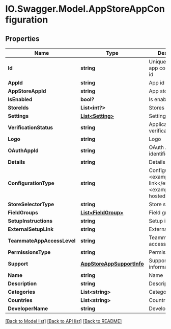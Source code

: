 # IO.Swagger.Model.AppStoreAppConfiguration
## Properties

Name | Type | Description | Notes
------------ | ------------- | ------------- | -------------
**Id** | **string** | Unique App store app configuration id | 
**AppId** | **string** | App id | 
**AppStoreAppId** | **string** | App store app id | 
**IsEnabled** | **bool?** | Is enabled | 
**StoreIds** | **List&lt;int?&gt;** | Stores id&#39;s | [optional] 
**Settings** | [**List&lt;Setting&gt;**](Setting.md) | Settings | [optional] 
**VerificationStatus** | **string** | Application verification status | 
**Logo** | **string** | Logo | [optional] 
**OAuthAppId** | **string** | OAuth App identifier | 
**Details** | **string** | Details | 
**ConfigurationType** | **string** | Configuration type  &lt;example&gt;External link&lt;/example&gt;&lt;example&gt;Flipdish hosted&lt;/example&gt; | 
**StoreSelectorType** | **string** | Store selector type | 
**FieldGroups** | [**List&lt;FieldGroup&gt;**](FieldGroup.md) | Field groups | [optional] 
**SetupInstructions** | **string** | Setup instructions | [optional] 
**ExternalSetupLink** | **string** | External setup link | [optional] 
**TeammateAppAccessLevel** | **string** | Teammate app access level | [optional] 
**PermissionsType** | **string** | Permissions type | 
**Support** | [**AppStoreAppSupportInfo**](AppStoreAppSupportInfo.md) | Support information | [optional] 
**Name** | **string** | Name | 
**Description** | **string** | Description | 
**Categories** | **List&lt;string&gt;** | Categories | 
**Countries** | **List&lt;string&gt;** | Countries | 
**DeveloperName** | **string** | Developer Name | [optional] 

[[Back to Model list]](../README.md#documentation-for-models) [[Back to API list]](../README.md#documentation-for-api-endpoints) [[Back to README]](../README.md)

